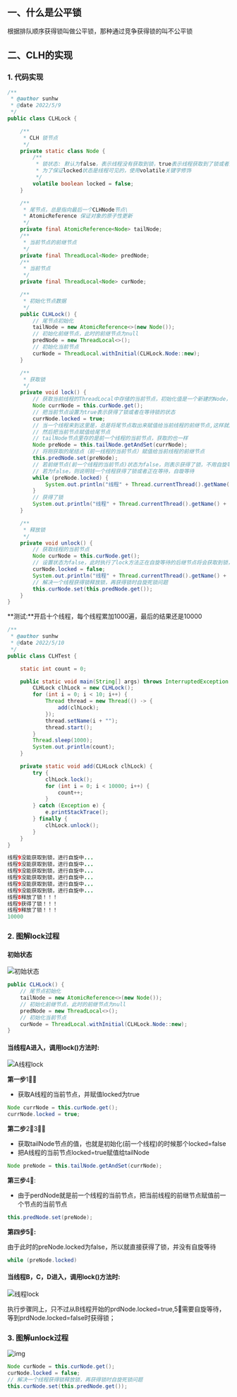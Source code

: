 ## 一、什么是公平锁

根据排队顺序获得锁叫做公平锁，那种通过竞争获得锁的叫不公平锁

## 二、CLH的实现

### 1. 代码实现

```java
/**
 * @author sunhw
 * @date 2022/5/9
 */
public class CLHLock {

    /**
     * CLH 锁节点
     */
    private static class Node {
        /**
         * 锁状态: 默认为false，表示线程没有获取到锁，true表示线程获取到了锁或者正在等待
         * 为了保证locked状态是线程可见的，使用volatile关键字修饰
         */
        volatile boolean locked = false;
    }

    /**
     * 尾节点，总是指向最后一个CLHNode节点\
     * AtomicReference 保证对象的原子性更新
     */
    private final AtomicReference<Node> tailNode;
    /**
     * 当前节点的前继节点
     */
    private final ThreadLocal<Node> predNode;
    /**
     * 当前节点
     */
    private final ThreadLocal<Node> curNode;

    /**
     * 初始化节点数据
     */
    public CLHLock() {
        // 尾节点初始化
        tailNode = new AtomicReference<>(new Node());
        // 初始化前继节点，此时的前继节点为null
        predNode = new ThreadLocal<>();
        // 初始化当前节点
        curNode = ThreadLocal.withInitial(CLHLock.Node::new);
    }

    /**
     * 获取锁
     */
    private void lock() {
        // 获取当前线程的ThreadLocal中存储的当前节点，初始化值是一个新建的Node，locked状态为false
        Node currNode = this.curNode.get();
        // 把当前节点设置为true表示获得了锁或者在等待锁的状态
        currNode.locked = true;
        // 当一个线程来到这里是，总是将尾节点取出来赋值给当前线程的前继节点,这样就能使后一个线程的前继节点指向前一个线程的当前节点
        // 然后把当前节点赋值给尾节点
        // tailNode节点里存的是前一个线程的当前节点，获取的也一样
        Node preNode = this.tailNode.getAndSet(currNode);
        // 将刚获取的尾结点（前一线程的当前节点）赋值给当前线程的前继节点
        this.predNode.set(preNode);
        // 若前继节点(前一个线程的当前节点)状态为false，则表示获得了锁，不用自旋等待
        // 若为false，则说明钱一个线程获得了锁或者正在等待，自璇等待
        while (preNode.locked) {
            System.out.println("线程" + Thread.currentThread().getName() + "没能获取到锁，进行自旋中...");
        }
        // 获得了锁
        System.out.println("线程" + Thread.currentThread().getName() + "获得了锁！！！");
    }

    /**
     * 释放锁
     */
    private void unlock() {
        // 获取线程的当前节点
        Node curNode = this.curNode.get();
        // 设置状态为false，此时执行了lock方法正在自旋等待的后继节点将会获取到锁，按照排队顺序获取锁，并不是所有的线程去竞争锁
        curNode.locked = false;
        System.out.println("线程" + Thread.currentThread().getName() + "释放了锁！！！");
        // 解决一个线程获得锁释放锁，再获得锁时自旋死锁问题
        this.curNode.set(this.predNode.get());
    }
}
```

**测试:**开启十个线程，每个线程累加1000遍，最后的结果还是10000

```java
/**
 * @author sunhw
 * @date 2022/5/10
 */
public class CLHTest {

    static int count = 0;

    public static void main(String[] args) throws InterruptedException {
        CLHLock clhLock = new CLHLock();
        for (int i = 0; i < 10; i++) {
            Thread thread = new Thread(() -> {
                add(clhLock);
            });
            thread.setName(i + "");
            thread.start();
        }
        Thread.sleep(1000);
        System.out.println(count);
    }

    private static void add(CLHLock clhLock) {
        try {
            clhLock.lock();
            for (int i = 0; i < 10000; i++) {
                count++;
            }
        } catch (Exception e) {
            e.printStackTrace();
        } finally {
            clhLock.unlock();
        }
    }
}
```

```java
线程9没能获取到锁，进行自旋中...
线程9没能获取到锁，进行自旋中...
线程9没能获取到锁，进行自旋中...
线程9没能获取到锁，进行自旋中...
线程9没能获取到锁，进行自旋中...
线程9没能获取到锁，进行自旋中...
线程8释放了锁！！！
线程9获得了锁！！！
线程9释放了锁！！！
10000
```

### 2. 图解lock过程

#### **初始状态**

![初始状态](../../../assets/img/CLH-01.png)

```java
public CLHLock() {
    // 尾节点初始化
    tailNode = new AtomicReference<>(new Node());
    // 初始化前继节点，此时的前继节点为null
    predNode = new ThreadLocal<>();
    // 初始化当前节点
    curNode = ThreadLocal.withInitial(CLHLock.Node::new);
}
```

#### **当线程A进入，调用lock()方法时:**

![A线程lock](../../../assets/img/CLH-02.png)

**第一步**1⃣️：

- 获取A线程的当前节点，并赋值locked为true

```java
Node currNode = this.curNode.get();
currNode.locked = true;
```

**第二步**2⃣️3⃣️：

- 获取tailNode节点的值，也就是初始化(前一个线程)的时候那个locked=false
- 把A线程的当前节点locked=true赋值给tailNode

```java
Node preNode = this.tailNode.getAndSet(currNode);
```

**第三步**4⃣️:

- 由于perdNode就是前一个线程的当前节点，把当前线程的前继节点赋值前一个节点的当前节点

```java
this.predNode.set(preNode);
```

**第四步5⃣️:**

由于此时的preNode.locked为false，所以就直接获得了锁，并没有自旋等待

```java
while (preNode.locked)
```

#### 当线程B，C，D进入，调用lock()方法时:

![线程lock](../../../assets/img/CLH-03.png)

执行步骤同上，只不过从B线程开始的prdNode.locked=true,5⃣️需要自旋等待，等到prdNode.locked=false时获得锁；

### 3. 图解unlock过程

![img](../../../assets/img/CLH-07.png)

```java
Node curNode = this.curNode.get();
curNode.locked = false;
// 解决一个线程获得锁释放锁，再获得锁时自旋死锁问题
this.curNode.set(this.predNode.get());
```